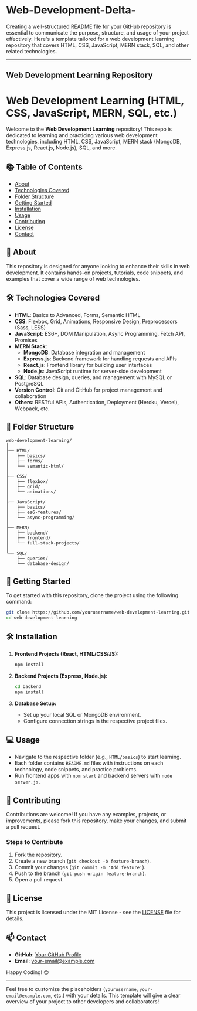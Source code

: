 ﻿# Web-Development-Delta-
 Creating a well-structured README file for your GitHub repository is essential to communicate the purpose, structure, and usage of your project effectively. Here's a template tailored for a web development learning repository that covers HTML, CSS, JavaScript, MERN stack, SQL, and other related technologies.

---

## Web Development Learning Repository

# Web Development Learning (HTML, CSS, JavaScript, MERN, SQL, etc.)

Welcome to the **Web Development Learning** repository! This repo is dedicated to learning and practicing various web development technologies, including HTML, CSS, JavaScript, MERN stack (MongoDB, Express.js, React.js, Node.js), SQL, and more.

## 📚 Table of Contents
- [About](#about)
- [Technologies Covered](#technologies-covered)
- [Folder Structure](#folder-structure)
- [Getting Started](#getting-started)
- [Installation](#installation)
- [Usage](#usage)
- [Contributing](#contributing)
- [License](#license)
- [Contact](#contact)

## 📝 About
This repository is designed for anyone looking to enhance their skills in web development. It contains hands-on projects, tutorials, code snippets, and examples that cover a wide range of web technologies.

## 🛠 Technologies Covered
- **HTML**: Basics to Advanced, Forms, Semantic HTML
- **CSS**: Flexbox, Grid, Animations, Responsive Design, Preprocessors (Sass, LESS)
- **JavaScript**: ES6+, DOM Manipulation, Async Programming, Fetch API, Promises
- **MERN Stack**:
  - **MongoDB**: Database integration and management
  - **Express.js**: Backend framework for handling requests and APIs
  - **React.js**: Frontend library for building user interfaces
  - **Node.js**: JavaScript runtime for server-side development
- **SQL**: Database design, queries, and management with MySQL or PostgreSQL
- **Version Control**: Git and GitHub for project management and collaboration
- **Others**: RESTful APIs, Authentication, Deployment (Heroku, Vercel), Webpack, etc.

## 📁 Folder Structure
```
web-development-learning/
│
├── HTML/
│   ├── basics/
│   ├── forms/
│   └── semantic-html/
│
├── CSS/
│   ├── flexbox/
│   ├── grid/
│   └── animations/
│
├── JavaScript/
│   ├── basics/
│   ├── es6-features/
│   └── async-programming/
│
├── MERN/
│   ├── backend/
│   ├── frontend/
│   └── full-stack-projects/
│
└── SQL/
    ├── queries/
    └── database-design/
```

## 🚀 Getting Started
To get started with this repository, clone the project using the following command:

```bash
git clone https://github.com/yourusername/web-development-learning.git
cd web-development-learning
```

## 🛠 Installation
1. **Frontend Projects (React, HTML/CSS/JS):**
   ```bash
   npm install
   ```

2. **Backend Projects (Express, Node.js):**
   ```bash
   cd backend
   npm install
   ```

3. **Database Setup:**
   - Set up your local SQL or MongoDB environment.
   - Configure connection strings in the respective project files.

## 💻 Usage
- Navigate to the respective folder (e.g., `HTML/basics`) to start learning.
- Each folder contains `README.md` files with instructions on each technology, code snippets, and practice problems.
- Run frontend apps with `npm start` and backend servers with `node server.js`.

## 🤝 Contributing
Contributions are welcome! If you have any examples, projects, or improvements, please fork this repository, make your changes, and submit a pull request.

### Steps to Contribute
1. Fork the repository.
2. Create a new branch (`git checkout -b feature-branch`).
3. Commit your changes (`git commit -m 'Add feature'`).
4. Push to the branch (`git push origin feature-branch`).
5. Open a pull request.

## 📄 License
This project is licensed under the MIT License - see the [LICENSE](LICENSE) file for details.

## 📫 Contact
- **GitHub**: [Your GitHub Profile](https://github.com/yourusername)
- **Email**: your-email@example.com

Happy Coding! 😊

---

Feel free to customize the placeholders (`yourusername`, `your-email@example.com`, etc.) with your details. This template will give a clear overview of your project to other developers and collaborators!
